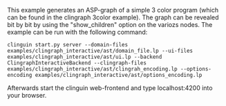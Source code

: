 This example generates an ASP-graph of a simple 3 color program (which can be found in the clingraph 3color example). 
The graph can be revealed bit by bit by using the "show_children" option on the variozs nodes. 
The example can be run with the following command:

```shell
clinguin start.py server --domain-files examples/clingraph_interactive/ast/domain_file.lp --ui-files examples/clingraph_interactive/ast/ui.lp --backend ClingraphInteractiveBackend --clingraph-files examples/clingraph_interactive/ast/clingrah_encoding.lp --options-encoding examples/clingraph_interactive/ast/options_encoding.lp
```

Afterwards start the clinguin web-frontend and type localhost:4200 into your browser. 
